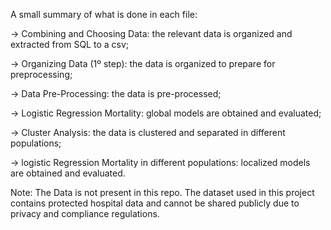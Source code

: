A small summary of what is done in each file:


-> Combining and Choosing Data: the relevant data is organized and extracted from SQL to a csv;

-> Organizing Data (1º step): the data is organized to prepare for preprocessing;

-> Data Pre-Processing: the data is pre-processed;

-> Logistic Regression Mortality: global models are obtained and evaluated;

-> Cluster Analysis: the data is clustered and separated in different populations;

-> logistic Regression Mortality in different populations: localized models are obtained and evaluated.


Note: The Data is not present in this repo. The dataset used in this project contains protected hospital data and cannot be shared publicly due to privacy and compliance regulations.
